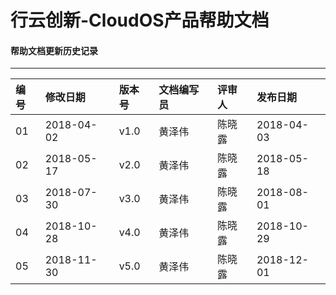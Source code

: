 # 行云创新-CloudOS产品帮助文档

#### 帮助文档更新历史记录

---

| 编号 | 修改日期 | 版本号 | 文档编写员 | 评审人 | 发布日期 |
| :--- | :--- | :--- | :--- | :--- | :--- |
| 01 | 2018-04-02 | v1.0 | 黄泽伟 | 陈晓露 | 2018-04-03 |
| 02 | 2018-05-17 | v2.0 | 黄泽伟 | 陈晓露 | 2018-05-18 |
| 03 | 2018-07-30 | v3.0 | 黄泽伟 | 陈晓露 | 2018-08-01 |
| 04 | 2018-10-28 | v4.0 | 黄泽伟 | 陈晓露 | 2018-10-29 |
| 05 | 2018-11-30 | v5.0 | 黄泽伟 | 陈晓露 | 2018-12-01 |



